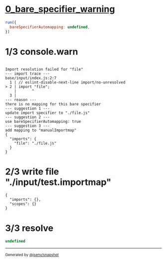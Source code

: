 # [0_bare_specifier_warning](../../auto_mapping_bare_specifier.test.mjs#L20)

```js
run({
  bareSpecifierAutomapping: undefined,
})
```

# 1/3 console.warn

```console

Import resolution failed for "file"
--- import trace ---
base/input/index.js:2:7
  1 | // eslint-disable-next-line import/no-unresolved
> 2 | import "file";
    |       ^
  3 | 
--- reason ---
there is no mapping for this bare specifier
--- suggestion 1 ---
update import specifier to "./file.js"
--- suggestion 2 ---
use bareSpecifierAutomapping: true
--- suggestion 3 ---
add mapping to "manualImportmap"
{
  "imports": {
    "file": "./file.js"
  }
}

```

# 2/3 write file "./input/test.importmap"

```importmap
{
  "imports": {},
  "scopes": {}
}
```

# 3/3 resolve

```js
undefined
```

---

<sub>
  Generated by <a href="https://github.com/jsenv/core/tree/main/packages/tooling/snapshot">@jsenv/snapshot</a>
</sub>
